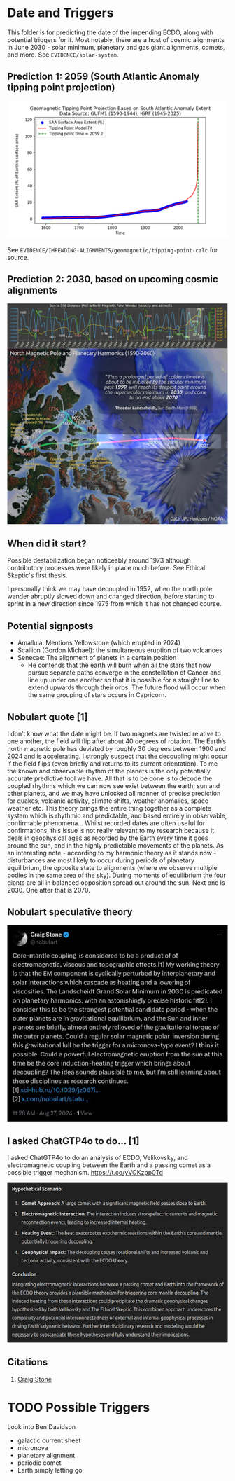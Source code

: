 # Date and Triggers

This folder is for predicting the date of the impending ECDO, along with potential triggers for it. Most notably, there are a host of cosmic alignments in June 2030 - solar minimum, planetary and gas giant alignments, comets, and more. See `EVIDENCE/solar-system`.

## Prediction 1: 2059 (South Atlantic Anomaly tipping point projection)

![](img/fit-2025-1945splice-final.png)

See `EVIDENCE/IMPENDING-ALIGNMENTS/geomagnetic/tipping-point-calc` for source.

## Prediction 2: 2030, based on upcoming cosmic alignments

![](img/landscheidt-rosetta.jpg)

## When did it start?

Possible destabilization began noticeably around 1973 although contributory processes were likely in place much before. See Ethical Skeptic's first thesis.

I personally think we may have decoupled in 1952, when the north pole wander abruptly slowed down and changed direction, before starting to sprint in a new direction since 1975 from which it has not changed course.

## Potential signposts

- Amallula: Mentions Yellowstone (which erupted in 2024)
- Scallion (Gordon Michael): the simultaneous eruption of two volcanoes
- Senecae: The alignment of planets in a certain position
	- He contends that the earth will burn when all the stars that now pursue separate paths converge in the constellation of Cancer and line up under one another so that it is possible for a straight line to extend upwards through their orbs. The future flood will occur when the same grouping of stars occurs in Capricorn.

## Nobulart quote [1]

I don’t know what the date might be. If two magnets are twisted relative to one another, the field will flip after about 40 degrees of rotation. The Earth’s north magnetic pole has deviated by roughly 30 degrees between 1900 and 2024 and is accelerating. I strongly suspect that the decoupling might occur if the field flips (even briefly and returns to its current orientation). To me the known and observable rhythm of the planets is the only potentially accurate predictive tool we have. All that is to be done is to decode the coupled rhythms which we can now see exist between the earth, sun and other planets, and we may have unlocked all manner of precise prediction for quakes, volcanic activity, climate shifts, weather anomalies, space weather etc. This theory brings the entire thing together as a complete system which is rhythmic and predictable, and based entirely in observable, confirmable phenomena... Whilst recorded dates are often useful for confirmations, this issue is not really relevant to my research because it deals in geophysical ages as recorded by the Earth every time it goes around the sun, and in the highly predictable movements of the planets. As an interesting note - according to my harmonic theory as it stands now - disturbances are most likely to occur during periods of planetary equilibrium, the opposite state to alignments (where we observe multiple bodies in the same area of the sky). During moments of equilibrium the four giants are all in balanced opposition spread out around the sun. Next one is 2030. One after that is 2070.

## Nobulart speculative theory

![](../../0-FOUNDATION-THEORY/ecdo-causes/img/2030-triggers.jpg)

## I asked ChatGTP4o to do... [1]

I asked ChatGTP4o to do an analysis of ECDO, Velikovsky, and electromagnetic coupling between the Earth and a passing comet as a possible trigger mechanism. https://t.co/yVOKzpp0Td

![](img/1799799270968885465-GPoraBLWIAAeNSO.png)

## Citations

1. [Craig Stone](https://nobulart.com)

# TODO Possible Triggers

Look into Ben Davidson

- galactic current sheet
- micronova
- planetary alignment
- periodic comet
- Earth simply letting go